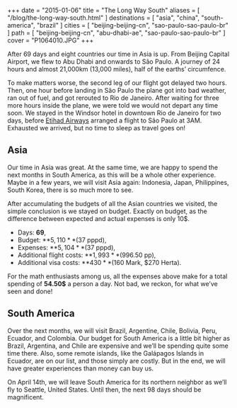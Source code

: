 +++
date    = "2015-01-06"
title   = "The Long Way South"
aliases = [ "/blog/the-long-way-south.html" ]
destinations = [ "asia", "china", "south-america", "brazil" ]
cities  = [ "beijing-beijing-cn", "sao-paulo-sao-paulo-br" ]
path    = [ "beijing-beijing-cn", "abu-dhabi-ae", "sao-paulo-sao-paulo-br" ]
cover   = "P1064010.JPG"
+++

After 69 days and eight countries our time in Asia is up. From Beijing Capital Airport, we flew to Abu Dhabi and onwards to São Paulo. A journey of 24 hours and almost 21,000km (13,000 miles), half of the earths’ circumfence.
<!--more-->
To make matters worse, the second leg of our flight got delayed two hours. Then, one hour before landing in São Paulo the plane got into bad weather, ran out of fuel, and got rerouted to Rio de Janeiro. After waiting for three more hours inside the plane, we were told we would not depart any time soon. We stayed in the Windsor hotel in downtown Rio de Janeiro for two days, before [Etihad Airways](http://www.etihad.com) arranged a flight to São Paulo at 3AM. Exhausted we arrived, but no time to sleep as travel goes on!

## Asia
Our time in Asia was great. At the same time, we are happy to spend the next months in South America, as this will be a whole other experience. Maybe in a few years, we will visit Asia again: Indonesia, Japan, Philippines, South Korea, there is so much more to see.

After accumulating the budgets of all the Asian countries we visited, the simple conclusion is we stayed on budget. Exactly on budget, as the difference between expected and actual expenses is only 10$.

* Days: **69**,
* Budget: **$5,110** ($37 pppd),
* Expenses: **$5,104** ($37 pppd),
* Additional flight costs: **$1,993** ($996.50 pp),
* Additional visa costs: **$430** ($160 Mark, $270 Herta).

For the math enthusiasts among us, all the expenses above make for a total spending of **54.50$** a person a day. Not bad, we reckon, for what we’ve seen and done!

## South America
Over the next months, we will visit Brazil, Argentine, Chile, Bolivia, Peru, Ecuador, and Colombia. Our budget for South America is a little bit higher as Brazil, Argentina, and Chile are expensive and we’ll be spending quite some time there. Also, some remote islands, like the Galápagos Islands in Ecuador, are on our list, and those simply are costly. But in the end, we will have greater experiences than money can buy us.

On April 14th, we will leave South America for its northern neighbor as we’ll fly to Seattle, United States. Until then, the next 98 days should be magnificent.
